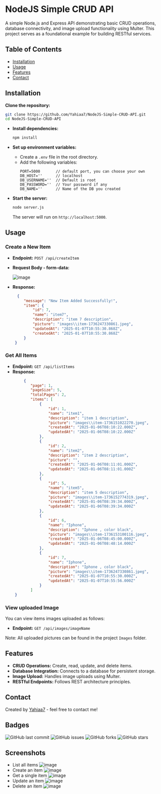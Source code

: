# NodeJS Simple CRUD API

A simple Node.js and Express API demonstrating basic CRUD operations, database connectivity, and image upload functionality using Multer. This project serves as a foundational example for building RESTful services.

## Table of Contents

- [Installation](#installation)
- [Usage](#usage)
- [Features](#features)
- [Contact](#contact)

## Installation

 **Clone the repository:**
   ```bash
   git clone https://github.com/Yahiaa7/NodeJS-Simple-CRUD-API.git
   cd NodeJS-Simple-CRUD-API
   ```

* **Install dependencies:**
   ```bash
   npm install
   ```

* **Set up environment variables:**
   - Create a `.env` file in the root directory.
   - Add the following variables:
     ```env
     PORT=5000       // default port, you can choose your own
     DB_HOST=''      // localhost
     DB_USERNAME=''  // Default is root
     DB_PASSWORD=''  // Your password if any
     DB_NAME=''      // Name of the DB you created

     ```

* **Start the server:**
   ```bash
   node server.js
   ```
   The server will run on `http://localhost:5000`.

## Usage

### Create a New Item

- **Endpoint:** `POST /api/createItem`
- **Request Body - form-data:**

  ![image](https://github.com/user-attachments/assets/0cd402e2-d284-46b2-9220-042d9f5ae707)


- **Response:**
  ```json
    {
       "message": "New Item Added Successfully!",
       "item": {
           "id": 7,
           "name": "item7",
           "description": "item 7 description",
           "picture": "images\\item-1736247330861.jpeg",
           "updatedAt": "2025-01-07T10:55:30.868Z",
           "createdAt": "2025-01-07T10:55:30.868Z"
       }
   }

  ```

### Get All Items

- **Endpoint:** `GET /api/listItems`
- **Response:**
  ```json
       {
          "page": 1,
          "pageSize": 5,
          "totalPages": 2,
          "items": [
              {
                  "id": 1,
                  "name": "item1",
                  "description": "item 1 description",
                  "picture": "images\\item-1736151022270.jpeg",
                  "createdAt": "2025-01-06T08:10:22.000Z",
                  "updatedAt": "2025-01-06T08:10:22.000Z"
              },
              {
                  "id": 2,
                  "name": "item2",
                  "description": "item 2 description",
                  "picture": "",
                  "createdAt": "2025-01-06T08:11:01.000Z",
                  "updatedAt": "2025-01-06T08:11:01.000Z"
              },
              {
                  "id": 5,
                  "name": "item5",
                  "description": "item 5 description",
                  "picture": "images\\item-1736152774319.jpeg",
                  "createdAt": "2025-01-06T08:39:34.000Z",
                  "updatedAt": "2025-01-06T08:39:34.000Z"
              },
              {
                  "id": 6,
                  "name": "Iphone",
                  "description": "Iphone , color black",
                  "picture": "images\\item-1736153100116.jpeg",
                  "createdAt": "2025-01-06T08:45:00.000Z",
                  "updatedAt": "2025-01-06T08:48:14.000Z"
              },
              {
                  "id": 7,
                  "name": "Iphone",
                  "description": "Iphone , color black",
                  "picture": "images\\item-1736247330861.jpeg",
                  "createdAt": "2025-01-07T10:55:30.000Z",
                  "updatedAt": "2025-01-07T10:55:56.000Z"
              }
          ]
   }
  ```

### View uploaded Image
You can view items images uploaded as follows: 

- **Endpoint:** `GET /api/images/imageName`

Note: All uploaded pictures can be found in the project ```Images``` folder.  


## Features

- **CRUD Operations:** Create, read, update, and delete items.
- **Database Integration:** Connects to a database for persistent storage.
- **Image Upload:** Handles image uploads using Multer.
- **RESTful Endpoints:** Follows REST architecture principles.

## Contact

Created by [Yahiaa7](https://github.com/Yahiaa7) - feel free to contact me!

## Badges

![GitHub last commit](https://img.shields.io/github/last-commit/Yahiaa7/NodeJS-Simple-CRUD-API)
![GitHub issues](https://img.shields.io/github/issues/Yahiaa7/NodeJS-Simple-CRUD-API)
![GitHub forks](https://img.shields.io/github/forks/Yahiaa7/NodeJS-Simple-CRUD-API)
![GitHub stars](https://img.shields.io/github/stars/Yahiaa7/NodeJS-Simple-CRUD-API)

## Screenshots

* List all items
![image](https://github.com/user-attachments/assets/12b132ce-82c1-4403-b7d6-7b4c37141d29)
* Create an item
![image](https://github.com/user-attachments/assets/e62f65cf-b0a3-4daf-8d51-607ac21216a2)
* Get a single item
![image](https://github.com/user-attachments/assets/f4744f00-61d6-4447-a7ca-cfad53234a0f)
* Update an item
![image](https://github.com/user-attachments/assets/b925559d-b254-4b01-b020-9a88f437ef07)
* Delete an item
![image](https://github.com/user-attachments/assets/38043700-17c1-4a22-9dc7-cae794b992cf)




